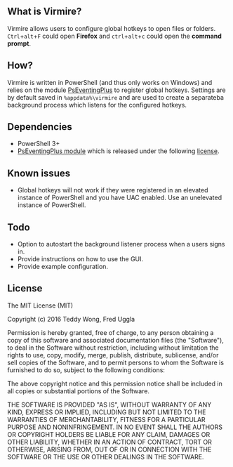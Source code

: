 What is Virmire?
----------------

Virmire allows users to configure global hotkeys to open files or folders. `Ctrl`+`alt`+`F` could open **Firefox** and `ctrl`+`alt`+`c` could open the **command prompt**.

How?
----

Virmire is written in PowerShell (and thus only works on Windows) and relies on the module [PsEventingPlus](http://pseventing.codeplex.com/releases/view/66587) to register global hotkeys. Settings are by default saved in `%appdata%\virmire` and are used to create a separateba background process which listens for the configured hotkeys.
 
Dependencies
------------

 - PowerShell 3+
 - [PsEventingPlus module](http://pseventing.codeplex.com/releases/view/66587) which is released under the following [license](http://pseventing.codeplex.com/license).

Known issues
------------

 - Global hotkeys will not work if they were registered in an elevated instance of PowerShell and you have UAC enabled. Use an unelevated instance of PowerShell.

Todo
----

 - Option to autostart the background listener process when a users signs in.
 - Provide instructions on how to use the GUI.
 - Provide example configuration.

## License

The MIT License (MIT)

Copyright (c) 2016 Teddy Wong, Fred Uggla

Permission is hereby granted, free of charge, to any person obtaining a copy
of this software and associated documentation files (the "Software"), to deal
in the Software without restriction, including without limitation the rights
to use, copy, modify, merge, publish, distribute, sublicense, and/or sell
copies of the Software, and to permit persons to whom the Software is
furnished to do so, subject to the following conditions:

The above copyright notice and this permission notice shall be included in all
copies or substantial portions of the Software.

THE SOFTWARE IS PROVIDED "AS IS", WITHOUT WARRANTY OF ANY KIND, EXPRESS OR
IMPLIED, INCLUDING BUT NOT LIMITED TO THE WARRANTIES OF MERCHANTABILITY,
FITNESS FOR A PARTICULAR PURPOSE AND NONINFRINGEMENT. IN NO EVENT SHALL THE
AUTHORS OR COPYRIGHT HOLDERS BE LIABLE FOR ANY CLAIM, DAMAGES OR OTHER
LIABILITY, WHETHER IN AN ACTION OF CONTRACT, TORT OR OTHERWISE, ARISING FROM,
OUT OF OR IN CONNECTION WITH THE SOFTWARE OR THE USE OR OTHER DEALINGS IN THE
SOFTWARE.
